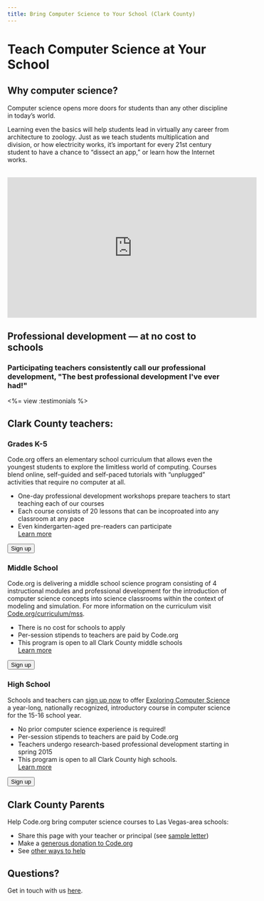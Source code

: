```yaml
---
title: Bring Computer Science to Your School (Clark County)
---
```


# Teach Computer Science at Your School

## Why computer science?

Computer science opens more doors for students than any other discipline in today’s world.

Learning even the basics will help students lead in virtually any career  from architecture to zoology.  Just as we teach students multiplication and division, or how electricity works, it’s important for every 21st century student to have a chance to “dissect an app,” or learn how the Internet works.

<br />

<iframe width="560" height="315" src="https://www.youtube.com/embed/nKIu9yen5nc" frameborder="0" allowfullscreen></iframe>

## Professional development — at no cost to schools

### Participating teachers consistently call our professional development, "The best professional development I've ever had!"

<%= view :testimonials %>

## Clark County teachers:

### Grades K-5

Code.org offers an elementary school curriculum that allows even the youngest students to explore the limitless world of computing. Courses blend online, self-guided and self-paced tutorials with “unplugged” activities that require no computer at all.

- One-day professional development workshops prepare teachers to start teaching each of our courses
- Each course consists of 20 lessons that can be incoproated into any classroom at any pace
- Even kindergarten-aged pre-readers can participate<br />
[Learn more](/k5)

[<button>Sign up</button>](/professional-development-workshops)


### Middle School

Code.org is delivering a middle school science program consisting of 4 instructional modules and professional development for the introduction of computer science concepts into science classrooms within the context of modeling and simulation. For more information on the curriculum visit [Code.org/curriculum/mss](/curriculum/mss).

- There is no cost for schools to apply
- Per-session stipends to teachers are paid by Code.org
- This program is open to all Clark County middle schools<br />
[Learn more](/educate/professional-development)

[<button>Sign up</button>](https://bit.ly/ApplyToCode)

### High School

Schools and teachers can [sign up now](https://bit.ly/ApplyToCode) to offer [Exploring Computer Science](exploringcs.org/curriculum) a year-long, nationally recognized, introductory course in computer science for the 15-16 school year.

- No prior computer science experience is required!
- Per-session stipends to teachers are paid by Code.org
- Teachers undergo research-based professional development starting in spring 2015
- This program is open to all Clark County high schools.<br />
[Learn more](/educate/professional-development)

[<button>Sign up</button>](https://bit.ly/ApplyToCode)

## Clark County Parents

Help Code.org bring computer science courses to Las Vegas-area schools:

* Share this page with your teacher or principal (see [sample letter](/promote/nycletter))
* Make a [generous donation to Code.org](/donate)
* See [other ways to help](/help)


## Questions? 

Get in touch with us [here](http://support.code.org/).

